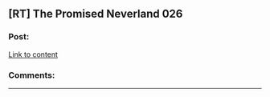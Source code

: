 ## [RT] The Promised Neverland 026

### Post:

[Link to content](http://mangastream.com/read/neverland/026/4023/1)

### Comments:

---

